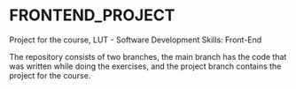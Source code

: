 ﻿# FRONTEND_PROJECT

Project for the course, LUT - Software Development Skills: Front-End

The repository consists of two branches, the main branch has the code that was written while doing the
exercises, and the project branch contains the project for the course.
